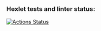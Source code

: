 ### Hexlet tests and linter status:
[![Actions Status](https://github.com/asb1302/java-project-lvl2/workflows/hexlet-check/badge.svg)](https://github.com/asb1302/java-project-lvl2/actions)